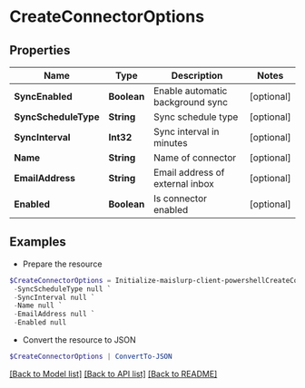 # CreateConnectorOptions
## Properties

Name | Type | Description | Notes
------------ | ------------- | ------------- | -------------
**SyncEnabled** | **Boolean** | Enable automatic background sync | [optional] 
**SyncScheduleType** | **String** | Sync schedule type | [optional] 
**SyncInterval** | **Int32** | Sync interval in minutes | [optional] 
**Name** | **String** | Name of connector | [optional] 
**EmailAddress** | **String** | Email address of external inbox | [optional] 
**Enabled** | **Boolean** | Is connector enabled | [optional] 

## Examples

- Prepare the resource
```powershell
$CreateConnectorOptions = Initialize-maislurp-client-powershellCreateConnectorOptions  -SyncEnabled null `
 -SyncScheduleType null `
 -SyncInterval null `
 -Name null `
 -EmailAddress null `
 -Enabled null
```

- Convert the resource to JSON
```powershell
$CreateConnectorOptions | ConvertTo-JSON
```

[[Back to Model list]](../README#documentation-for-models) [[Back to API list]](../README#documentation-for-api-endpoints) [[Back to README]](../README)

